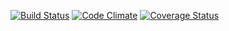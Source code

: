 [![Build Status](https://travis-ci.org/meredithfuhrman/sweater-generator.svg?branch=master)](https://travis-ci.org/meredithfuhrman/sweater-generator) [![Code Climate](https://codeclimate.com/github/meredithfuhrman/sweater-generator.png)](https://codeclimate.com/github/meredithfuhrman/sweater-generator) [![Coverage Status](https://coveralls.io/repos/meredithfuhrman/sweater-generator/badge.png)](https://coveralls.io/r/meredithfuhrman/sweater-generator)
